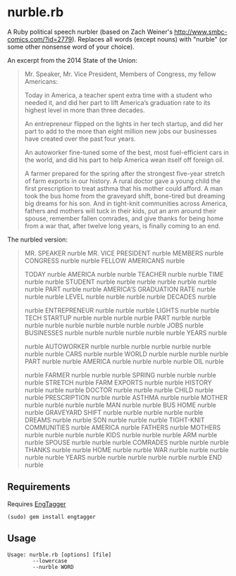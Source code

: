 nurble.rb
=========

A Ruby political speech nurbler (based on Zach Weiner's
http://www.smbc-comics.com/?id=2779). Replaces all words (except nouns) with
"nurble" (or some other nonsense word of your choice).

An excerpt from the 2014 State of the Union:

> Mr. Speaker, Mr. Vice President, Members of Congress, my fellow Americans:
> 
> Today in America, a teacher spent extra time with a student who needed it, and did her part to lift America’s graduation rate to its highest level in more than three decades.
> 
> An entrepreneur flipped on the lights in her tech startup, and did her part to add to the more than eight million new jobs our businesses have created over the past four years. 
> 
> An autoworker fine-tuned some of the best, most fuel-efficient cars in the world, and did his part to help America wean itself off foreign oil.
> 
> A farmer prepared for the spring after the strongest five-year stretch of farm exports in our history.  A rural doctor gave a young child the first prescription to treat asthma that his mother could afford.  A man took the bus home from the graveyard shift, bone-tired but dreaming big dreams for his son.  And in tight-knit communities across America, fathers and mothers will tuck in their kids, put an arm around their spouse, remember fallen comrades, and give thanks for being home from a war that, after twelve long years, is finally coming to an end.

The nurbled version:

> MR. SPEAKER nurble MR. VICE PRESIDENT nurble MEMBERS nurble CONGRESS nurble nurble FELLOW AMERICANS nurble
>
> TODAY nurble AMERICA nurble nurble TEACHER nurble nurble TIME nurble nurble STUDENT nurble nurble nurble nurble nurble nurble nurble PART nurble nurble AMERICA’S GRADUATION RATE nurble nurble nurble LEVEL nurble nurble nurble nurble DECADES nurble
> 
> nurble ENTREPRENEUR nurble nurble nurble LIGHTS nurble nurble TECH STARTUP nurble nurble nurble nurble PART nurble nurble nurble nurble nurble nurble nurble nurble nurble JOBS nurble BUSINESSES nurble nurble nurble nurble nurble nurble YEARS nurble
> 
> nurble AUTOWORKER nurble nurble nurble nurble nurble nurble nurble nurble CARS nurble nurble WORLD nurble nurble nurble nurble PART nurble nurble AMERICA nurble nurble nurble nurble OIL nurble
> 
> nurble FARMER nurble nurble nurble SPRING nurble nurble nurble nurble STRETCH nurble FARM EXPORTS nurble nurble HISTORY nurble nurble nurble DOCTOR nurble nurble nurble CHILD nurble nurble PRESCRIPTION nurble nurble ASTHMA nurble nurble MOTHER nurble nurble nurble nurble MAN nurble nurble BUS HOME nurble nurble GRAVEYARD SHIFT nurble nurble nurble nurble nurble DREAMS nurble nurble SON nurble nurble nurble TIGHT-KNIT COMMUNITIES nurble AMERICA nurble FATHERS nurble MOTHERS nurble nurble nurble nurble KIDS nurble nurble nurble ARM nurble nurble SPOUSE nurble nurble nurble COMRADES nurble nurble nurble THANKS nurble nurble HOME nurble nurble WAR nurble nurble nurble nurble nurble YEARS nurble nurble nurble nurble nurble nurble END nurble


Requirements
------------

Requires [EngTagger](https://github.com/yohasebe/engtagger)

    (sudo) gem install engtagger

Usage
-----

    Usage: nurble.rb [options] [file]
            --lowercase
            --nurble WORD

